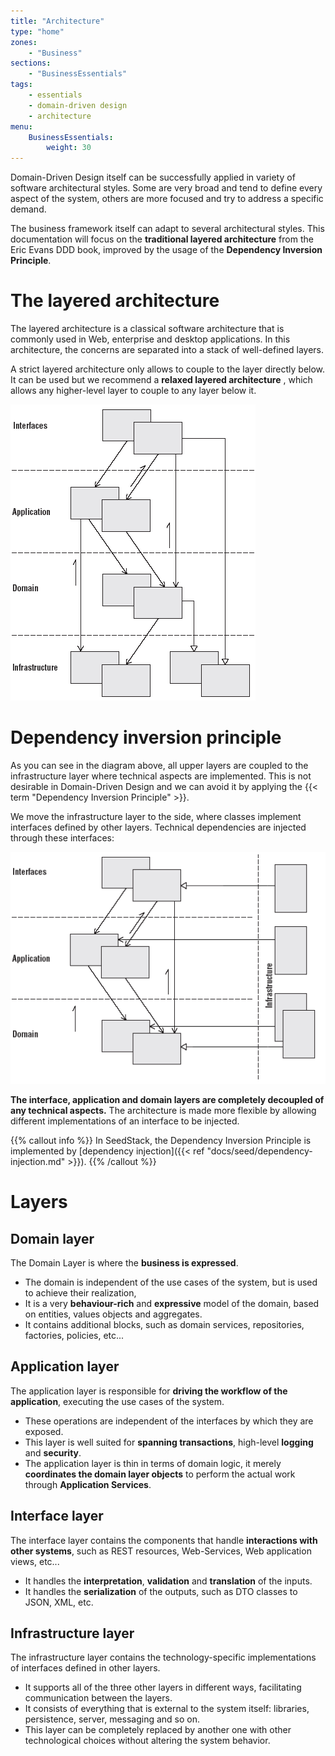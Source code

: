 ```yaml
---
title: "Architecture"
type: "home"
zones:
    - "Business"
sections:
    - "BusinessEssentials"
tags:
    - essentials
    - domain-driven design
    - architecture 
menu:
    BusinessEssentials:
        weight: 30
---
```


Domain-Driven Design itself can be successfully applied in variety of software architectural styles. Some are very broad 
and tend to define every aspect of the system, others are more focused and try to address a specific demand.

The business framework itself can adapt to several architectural styles. This documentation will focus on the **traditional
layered architecture** from the Eric Evans DDD book, improved by the usage of the **Dependency Inversion Principle**. 

# The layered architecture

The layered architecture is a classical software architecture that is commonly used in Web, enterprise and desktop 
applications. In this architecture, the concerns are separated into a stack of well-defined layers. 

A strict layered architecture only allows to couple to the layer directly below. It can be used but we recommend a 
**relaxed layered architecture** , which allows any higher-level layer to couple to any layer below it.

![DDD applied to layers architecture](img/layers.png)

# Dependency inversion principle

As you can see in the diagram above, all upper layers are coupled to the infrastructure layer where technical aspects
are implemented. This is not desirable in Domain-Driven Design and we can avoid it by applying the {{< term "Dependency Inversion Principle" >}}.

We move the infrastructure layer to the side, where classes implement interfaces defined by other layers. 
Technical dependencies are injected through these interfaces:

![DDD applied to layers architecture](img/layers_dip.png)

**The interface, application and domain layers are completely decoupled of any technical aspects.** The architecture is made
more flexible by allowing different implementations of an interface to be injected.

{{% callout info %}}
In SeedStack, the Dependency Inversion Principle is implemented by [dependency injection]({{< ref "docs/seed/dependency-injection.md" >}}).
{{% /callout %}}

# Layers

## Domain layer

The Domain Layer is where the **business is expressed**.

- The domain is independent of the use cases of the system, but is used to achieve their realization,
- It is a very **behaviour-rich** and **expressive** model of the domain, based on entities, values objects and aggregates.
- It contains additional blocks, such as domain services, repositories, factories, policies, etc...

## Application layer

The application layer is responsible for **driving the workflow of the application**, executing the use cases of the system.

- These operations are independent of the interfaces by which they are exposed.
- This layer is well suited for **spanning transactions**, high-level **logging** and **security**.
- The application layer is thin in terms of domain logic, it merely **coordinates the domain layer objects** to perform
the actual work through **Application Services**.

## Interface layer

The interface layer contains the components that handle **interactions with other systems**, such as REST resources, 
Web-Services, Web application views, etc...

- It handles the **interpretation**, **validation** and **translation** of the inputs.
- It handles the **serialization** of the outputs, such as DTO classes to JSON, XML, etc.

## Infrastructure layer

The infrastructure layer contains the technology-specific implementations of interfaces defined in other layers.

- It supports all of the three other layers in different ways, facilitating communication between the layers.
- It consists of everything that is external to the system itself: libraries, persistence, server, messaging and so on.
- This layer can be completely replaced by another one with other technological choices without altering the system behavior.
